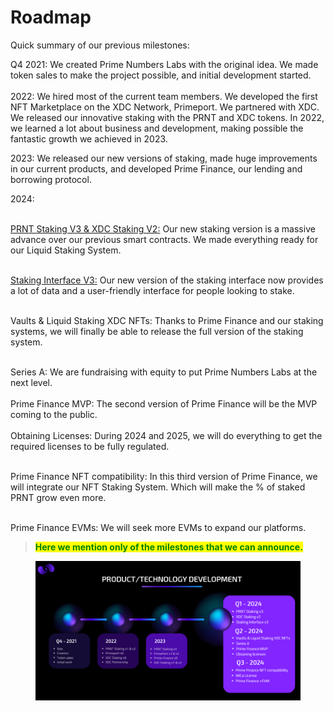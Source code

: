 # Roadmap

Quick summary of our previous milestones:

Q4 2021: We created Prime Numbers Labs with the original idea. We made token sales to make the project possible, and initial development started.\
\
2022: We hired most of the current team members. We developed the first NFT Marketplace on the XDC Network, Primeport. We partnered with XDC. We released our innovative staking with the PRNT and XDC tokens. In 2022, we learned a lot about business and development, making possible the fantastic growth we achieved in 2023.

2023: We released our new versions of staking, made huge improvements in our current products, and developed Prime Finance, our lending and borrowing protocol.

2024:&#x20;

\
[PRNT Staking V3 & XDC Staking V2:](../prime-numbers-xdc-ecosystem/prime-numbers-staking-design.md) Our new staking version is a massive advance over our previous smart contracts. We made everything ready for our Liquid Staking System.

\
[Staking Interface V3:](https://staking.primenumbers.xyz/) Our new version of the staking interface now provides a lot of data and a user-friendly interface for people looking to stake.

\
Vaults & Liquid Staking XDC NFTs: Thanks to Prime Finance and our staking systems, we will finally be able to release the full version of the staking system.

\
Series A: We are fundraising with equity to put Prime Numbers Labs at the next level.\
\
Prime Finance MVP: The second version of Prime Finance will be the MVP coming to the public. \
\
Obtaining Licenses: During 2024 and 2025, we will do everything to get the required licenses to be fully regulated.

\
Prime Finance NFT compatibility: In this third version of Prime Finance, we will integrate our NFT Staking System. Which will make the % of staked PRNT grow even more.

\
Prime Finance EVMs: We will seek more EVMs to expand our platforms.

> <mark style="color:green;">**Here we mention only of the milestones that we can announce.**</mark>

<figure><img src="../.gitbook/assets/image (1).png" alt=""><figcaption></figcaption></figure>
